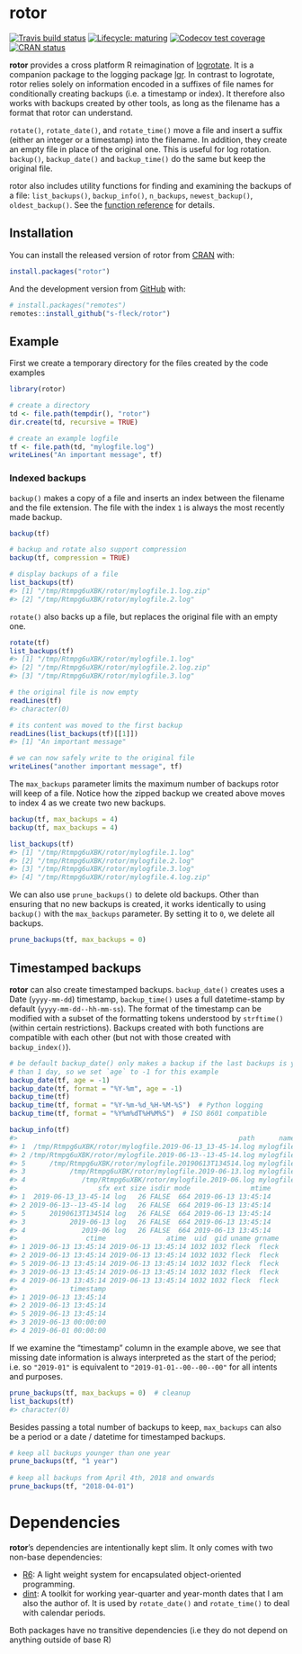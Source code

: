 
<!-- README.md is generated from README.Rmd. Please edit that file -->

# rotor

<!-- badges: start -->

[![Travis build
status](https://travis-ci.org/s-fleck/rotor.svg?branch=master)](https://travis-ci.org/s-fleck/rotor)
[![Lifecycle:
maturing](https://img.shields.io/badge/lifecycle-maturing-blue.svg)](https://www.tidyverse.org/lifecycle/#maturing)
[![Codecov test
coverage](https://codecov.io/gh/s-fleck/rotor/branch/master/graph/badge.svg)](https://codecov.io/gh/s-fleck/rotor?branch=master)
[![CRAN
status](https://www.r-pkg.org/badges/version/rotor)](https://cran.r-project.org/package=rotor)
<!-- badges: end -->

**rotor** provides a cross platform R reimagination of
[logrotate](https://linux.die.net/man/8/logrotate). It is a companion
package to the logging package [lgr](https://github.com/s-fleck/lgr). In
contrast to logrotate, rotor relies solely on information encoded in a
suffixes of file names for conditionally creating backups (i.e. a
timestamp or index). It therefore also works with backups created by
other tools, as long as the filename has a format that rotor can
understand.

`rotate()`, `rotate_date()`, and `rotate_time()` move a file and insert
a suffix (either an integer or a timestamp) into the filename. In
addition, they create an empty file in place of the original one. This
is useful for log rotation. `backup()`, `backup_date()` and
`backup_time()` do the same but keep the original file.

rotor also includes utility functions for finding and examining the
backups of a file: `list_backups()`, `backup_info()`, `n_backups`,
`newest_backup()`, `oldest_backup()`. See the [function
reference](https://s-fleck.github.io/rotor/reference/index.html) for
details.

## Installation

You can install the released version of rotor from
[CRAN](https://CRAN.R-project.org) with:

``` r
install.packages("rotor")
```

And the development version from [GitHub](https://github.com/) with:

``` r
# install.packages("remotes")
remotes::install_github("s-fleck/rotor")
```

## Example

First we create a temporary directory for the files created by the code
examples

``` r
library(rotor)

# create a directory
td <- file.path(tempdir(), "rotor")
dir.create(td, recursive = TRUE)

# create an example logfile
tf <- file.path(td, "mylogfile.log")
writeLines("An important message", tf)
```

### Indexed backups

`backup()` makes a copy of a file and inserts an index between the
filename and the file extension. The file with the index `1` is always
the most recently made backup.

``` r
backup(tf)

# backup and rotate also support compression
backup(tf, compression = TRUE) 

# display backups of a file
list_backups(tf)  
#> [1] "/tmp/Rtmpg6uXBK/rotor/mylogfile.1.log.zip"
#> [2] "/tmp/Rtmpg6uXBK/rotor/mylogfile.2.log"
```

`rotate()` also backs up a file, but replaces the original file with an
empty one.

``` r
rotate(tf)
list_backups(tf)
#> [1] "/tmp/Rtmpg6uXBK/rotor/mylogfile.1.log"    
#> [2] "/tmp/Rtmpg6uXBK/rotor/mylogfile.2.log.zip"
#> [3] "/tmp/Rtmpg6uXBK/rotor/mylogfile.3.log"

# the original file is now empty
readLines(tf)
#> character(0)

# its content was moved to the first backup
readLines(list_backups(tf)[[1]])
#> [1] "An important message"

# we can now safely write to the original file
writeLines("another important message", tf)
```

The `max_backups` parameter limits the maximum number of backups rotor
will keep of a file. Notice how the zipped backup we created above moves
to index 4 as we create two new backups.

``` r
backup(tf, max_backups = 4)
backup(tf, max_backups = 4)

list_backups(tf)
#> [1] "/tmp/Rtmpg6uXBK/rotor/mylogfile.1.log"    
#> [2] "/tmp/Rtmpg6uXBK/rotor/mylogfile.2.log"    
#> [3] "/tmp/Rtmpg6uXBK/rotor/mylogfile.3.log"    
#> [4] "/tmp/Rtmpg6uXBK/rotor/mylogfile.4.log.zip"
```

We can also use `prune_backups()` to delete old backups. Other than
ensuring that no new backups is created, it works identically to using
`backup()` with the `max_backups` parameter. By setting it to `0`, we
delete all backups.

``` r
prune_backups(tf, max_backups = 0)
```

## Timestamped backups

**rotor** can also create timestamped backups. `backup_date()` creates
uses a Date (`yyyy-mm-dd`) timestamp, `backup_time()` uses a full
datetime-stamp by default (`yyyy-mm-dd--hh-mm-ss`). The format of the
timestamp can be modified with a subset of the formatting tokens
understood by `strftime()` (within certain restrictions). Backups
created with both functions are compatible with each other (but not with
those created with
`backup_index()`).

``` r
# be default backup_date() only makes a backup if the last backups is younger
# than 1 day, so we set `age` to -1 for this example
backup_date(tf, age = -1)  
backup_date(tf, format = "%Y-%m", age = -1)
backup_time(tf)
backup_time(tf, format = "%Y-%m-%d_%H-%M-%S")  # Python logging
backup_time(tf, format = "%Y%m%dT%H%M%S")  # ISO 8601 compatible

backup_info(tf)
#>                                                       path      name
#> 1  /tmp/Rtmpg6uXBK/rotor/mylogfile.2019-06-13_13-45-14.log mylogfile
#> 2 /tmp/Rtmpg6uXBK/rotor/mylogfile.2019-06-13--13-45-14.log mylogfile
#> 5      /tmp/Rtmpg6uXBK/rotor/mylogfile.20190613T134514.log mylogfile
#> 3           /tmp/Rtmpg6uXBK/rotor/mylogfile.2019-06-13.log mylogfile
#> 4              /tmp/Rtmpg6uXBK/rotor/mylogfile.2019-06.log mylogfile
#>                    sfx ext size isdir mode               mtime
#> 1  2019-06-13_13-45-14 log   26 FALSE  664 2019-06-13 13:45:14
#> 2 2019-06-13--13-45-14 log   26 FALSE  664 2019-06-13 13:45:14
#> 5      20190613T134514 log   26 FALSE  664 2019-06-13 13:45:14
#> 3           2019-06-13 log   26 FALSE  664 2019-06-13 13:45:14
#> 4              2019-06 log   26 FALSE  664 2019-06-13 13:45:14
#>                 ctime               atime  uid  gid uname grname
#> 1 2019-06-13 13:45:14 2019-06-13 13:45:14 1032 1032 fleck  fleck
#> 2 2019-06-13 13:45:14 2019-06-13 13:45:14 1032 1032 fleck  fleck
#> 5 2019-06-13 13:45:14 2019-06-13 13:45:14 1032 1032 fleck  fleck
#> 3 2019-06-13 13:45:14 2019-06-13 13:45:14 1032 1032 fleck  fleck
#> 4 2019-06-13 13:45:14 2019-06-13 13:45:14 1032 1032 fleck  fleck
#>             timestamp
#> 1 2019-06-13 13:45:14
#> 2 2019-06-13 13:45:14
#> 5 2019-06-13 13:45:14
#> 3 2019-06-13 00:00:00
#> 4 2019-06-01 00:00:00
```

If we examine the “timestamp” column in the example above, we see that
missing date information is always interpreted as the start of the
period; i.e. so `"2019-01"` is equivalent to `"2019-01-01--00--00--00"`
for all intents and purposes.

``` r
prune_backups(tf, max_backups = 0)  # cleanup
list_backups(tf)
#> character(0)
```

Besides passing a total number of backups to keep, `max_backups` can
also be a period or a date / datetime for timestamped backups.

``` r
# keep all backups younger than one year
prune_backups(tf, "1 year") 
  
# keep all backups from April 4th, 2018 and onwards
prune_backups(tf, "2018-04-01")  
```

# Dependencies

**rotor**’s dependencies are intentionally kept slim. It only comes with
two non-base dependencies:

  - [R6](https://github.com/r-lib/R6): A light weight system for
    encapsulated object-oriented programming.
  - [dint](https://github.com/s-fleck/dint): A toolkit for working
    year-quarter and year-month dates that I am also the author of. It
    is used by `rotate_date()` and `rotate_time()` to deal with calendar
    periods.

Both packages have no transitive dependencies (i.e they do not depend on
anything outside of base R)
